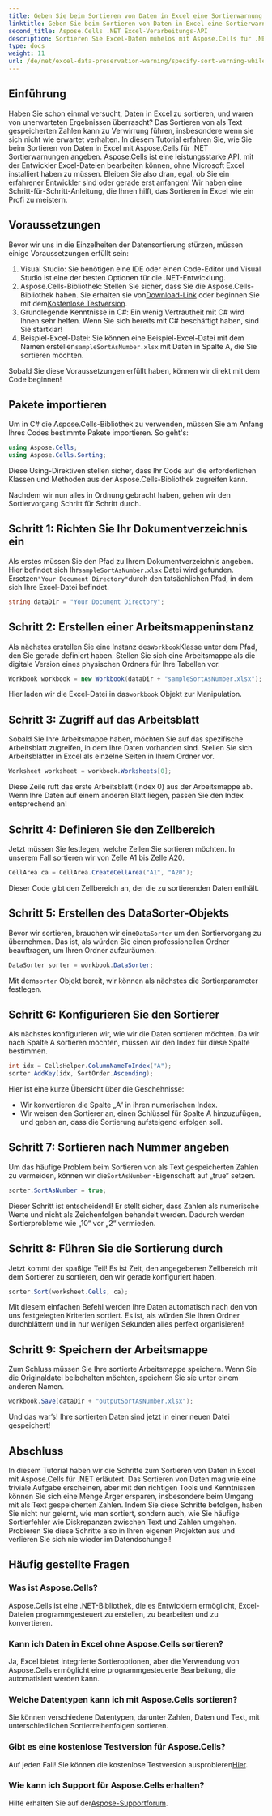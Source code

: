 ```yaml
---
title: Geben Sie beim Sortieren von Daten in Excel eine Sortierwarnung an
linktitle: Geben Sie beim Sortieren von Daten in Excel eine Sortierwarnung an
second_title: Aspose.Cells .NET Excel-Verarbeitungs-API
description: Sortieren Sie Excel-Daten mühelos mit Aspose.Cells für .NET. Lernen Sie in diesem umfassenden Tutorial schrittweise Strategien zur effektiven Verwaltung von Excel-Daten.
type: docs
weight: 11
url: /de/net/excel-data-preservation-warning/specify-sort-warning-while-sorting-data-in-excel/
---
```

## Einführung

Haben Sie schon einmal versucht, Daten in Excel zu sortieren, und waren von unerwarteten Ergebnissen überrascht? Das Sortieren von als Text gespeicherten Zahlen kann zu Verwirrung führen, insbesondere wenn sie sich nicht wie erwartet verhalten. In diesem Tutorial erfahren Sie, wie Sie beim Sortieren von Daten in Excel mit Aspose.Cells für .NET Sortierwarnungen angeben. Aspose.Cells ist eine leistungsstarke API, mit der Entwickler Excel-Dateien bearbeiten können, ohne Microsoft Excel installiert haben zu müssen. Bleiben Sie also dran, egal, ob Sie ein erfahrener Entwickler sind oder gerade erst anfangen! Wir haben eine Schritt-für-Schritt-Anleitung, die Ihnen hilft, das Sortieren in Excel wie ein Profi zu meistern.

## Voraussetzungen

Bevor wir uns in die Einzelheiten der Datensortierung stürzen, müssen einige Voraussetzungen erfüllt sein:

1. Visual Studio: Sie benötigen eine IDE oder einen Code-Editor und Visual Studio ist eine der besten Optionen für die .NET-Entwicklung.
2.  Aspose.Cells-Bibliothek: Stellen Sie sicher, dass Sie die Aspose.Cells-Bibliothek haben. Sie erhalten sie von[Download-Link](https://releases.aspose.com/cells/net/) oder beginnen Sie mit dem[Kostenlose Testversion](https://releases.aspose.com/).
3. Grundlegende Kenntnisse in C#: Ein wenig Vertrautheit mit C# wird Ihnen sehr helfen. Wenn Sie sich bereits mit C# beschäftigt haben, sind Sie startklar!
4.  Beispiel-Excel-Datei: Sie können eine Beispiel-Excel-Datei mit dem Namen erstellen`sampleSortAsNumber.xlsx` mit Daten in Spalte A, die Sie sortieren möchten.

Sobald Sie diese Voraussetzungen erfüllt haben, können wir direkt mit dem Code beginnen!

## Pakete importieren

Um in C# die Aspose.Cells-Bibliothek zu verwenden, müssen Sie am Anfang Ihres Codes bestimmte Pakete importieren. So geht's:

```csharp
using Aspose.Cells;
using Aspose.Cells.Sorting;
```
Diese Using-Direktiven stellen sicher, dass Ihr Code auf die erforderlichen Klassen und Methoden aus der Aspose.Cells-Bibliothek zugreifen kann.

Nachdem wir nun alles in Ordnung gebracht haben, gehen wir den Sortiervorgang Schritt für Schritt durch.

## Schritt 1: Richten Sie Ihr Dokumentverzeichnis ein

 Als erstes müssen Sie den Pfad zu Ihrem Dokumentverzeichnis angeben. Hier befindet sich Ihr`sampleSortAsNumber.xlsx` Datei wird gefunden. Ersetzen`"Your Document Directory"`durch den tatsächlichen Pfad, in dem sich Ihre Excel-Datei befindet.

```csharp
string dataDir = "Your Document Directory";
```

## Schritt 2: Erstellen einer Arbeitsmappeninstanz

 Als nächstes erstellen Sie eine Instanz des`Workbook`Klasse unter dem Pfad, den Sie gerade definiert haben. Stellen Sie sich eine Arbeitsmappe als die digitale Version eines physischen Ordners für Ihre Tabellen vor.

```csharp
Workbook workbook = new Workbook(dataDir + "sampleSortAsNumber.xlsx");
```

 Hier laden wir die Excel-Datei in das`workbook` Objekt zur Manipulation.

## Schritt 3: Zugriff auf das Arbeitsblatt

Sobald Sie Ihre Arbeitsmappe haben, möchten Sie auf das spezifische Arbeitsblatt zugreifen, in dem Ihre Daten vorhanden sind. Stellen Sie sich Arbeitsblätter in Excel als einzelne Seiten in Ihrem Ordner vor.

```csharp
Worksheet worksheet = workbook.Worksheets[0];
```

Diese Zeile ruft das erste Arbeitsblatt (Index 0) aus der Arbeitsmappe ab. Wenn Ihre Daten auf einem anderen Blatt liegen, passen Sie den Index entsprechend an!

## Schritt 4: Definieren Sie den Zellbereich

Jetzt müssen Sie festlegen, welche Zellen Sie sortieren möchten. In unserem Fall sortieren wir von Zelle A1 bis Zelle A20. 

```csharp
CellArea ca = CellArea.CreateCellArea("A1", "A20");
```

Dieser Code gibt den Zellbereich an, der die zu sortierenden Daten enthält. 

## Schritt 5: Erstellen des DataSorter-Objekts

 Bevor wir sortieren, brauchen wir eine`DataSorter` um den Sortiervorgang zu übernehmen. Das ist, als würden Sie einen professionellen Ordner beauftragen, um Ihren Ordner aufzuräumen.

```csharp
DataSorter sorter = workbook.DataSorter;
```

 Mit dem`sorter` Objekt bereit, wir können als nächstes die Sortierparameter festlegen.

## Schritt 6: Konfigurieren Sie den Sortierer

Als nächstes konfigurieren wir, wie wir die Daten sortieren möchten. Da wir nach Spalte A sortieren möchten, müssen wir den Index für diese Spalte bestimmen.

```csharp
int idx = CellsHelper.ColumnNameToIndex("A");
sorter.AddKey(idx, SortOrder.Ascending);
```

Hier ist eine kurze Übersicht über die Geschehnisse:
- Wir konvertieren die Spalte „A“ in ihren numerischen Index.
- Wir weisen den Sortierer an, einen Schlüssel für Spalte A hinzuzufügen, und geben an, dass die Sortierung aufsteigend erfolgen soll.

## Schritt 7: Sortieren nach Nummer angeben

 Um das häufige Problem beim Sortieren von als Text gespeicherten Zahlen zu vermeiden, können wir die`SortAsNumber` -Eigenschaft auf „true“ setzen.

```csharp
sorter.SortAsNumber = true;
```

Dieser Schritt ist entscheidend! Er stellt sicher, dass Zahlen als numerische Werte und nicht als Zeichenfolgen behandelt werden. Dadurch werden Sortierprobleme wie „10“ vor „2“ vermieden.

## Schritt 8: Führen Sie die Sortierung durch

Jetzt kommt der spaßige Teil! Es ist Zeit, den angegebenen Zellbereich mit dem Sortierer zu sortieren, den wir gerade konfiguriert haben.

```csharp
sorter.Sort(worksheet.Cells, ca);
```

Mit diesem einfachen Befehl werden Ihre Daten automatisch nach den von uns festgelegten Kriterien sortiert. Es ist, als würden Sie Ihren Ordner durchblättern und in nur wenigen Sekunden alles perfekt organisieren!

## Schritt 9: Speichern der Arbeitsmappe

Zum Schluss müssen Sie Ihre sortierte Arbeitsmappe speichern. Wenn Sie die Originaldatei beibehalten möchten, speichern Sie sie unter einem anderen Namen.

```csharp
workbook.Save(dataDir + "outputSortAsNumber.xlsx");
```

Und das war’s! Ihre sortierten Daten sind jetzt in einer neuen Datei gespeichert!

## Abschluss

In diesem Tutorial haben wir die Schritte zum Sortieren von Daten in Excel mit Aspose.Cells für .NET erläutert. Das Sortieren von Daten mag wie eine triviale Aufgabe erscheinen, aber mit den richtigen Tools und Kenntnissen können Sie sich eine Menge Ärger ersparen, insbesondere beim Umgang mit als Text gespeicherten Zahlen. Indem Sie diese Schritte befolgen, haben Sie nicht nur gelernt, wie man sortiert, sondern auch, wie Sie häufige Sortierfehler wie Diskrepanzen zwischen Text und Zahlen umgehen. Probieren Sie diese Schritte also in Ihren eigenen Projekten aus und verlieren Sie sich nie wieder im Datendschungel!

## Häufig gestellte Fragen

### Was ist Aspose.Cells?  
Aspose.Cells ist eine .NET-Bibliothek, die es Entwicklern ermöglicht, Excel-Dateien programmgesteuert zu erstellen, zu bearbeiten und zu konvertieren.

### Kann ich Daten in Excel ohne Aspose.Cells sortieren?  
Ja, Excel bietet integrierte Sortieroptionen, aber die Verwendung von Aspose.Cells ermöglicht eine programmgesteuerte Bearbeitung, die automatisiert werden kann.

### Welche Datentypen kann ich mit Aspose.Cells sortieren?  
Sie können verschiedene Datentypen, darunter Zahlen, Daten und Text, mit unterschiedlichen Sortierreihenfolgen sortieren.

### Gibt es eine kostenlose Testversion für Aspose.Cells?  
 Auf jeden Fall! Sie können die kostenlose Testversion ausprobieren[Hier](https://releases.aspose.com/).

### Wie kann ich Support für Aspose.Cells erhalten?  
 Hilfe erhalten Sie auf der[Aspose-Supportforum](https://forum.aspose.com/c/cells/9).